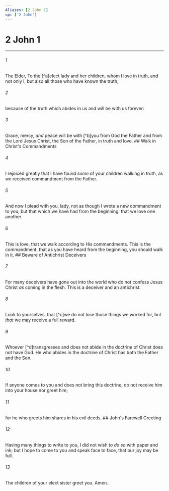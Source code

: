```yaml
---
Aliases: [2 John 1]
up: ['2 John']
---
```

# 2 John 1

***


###### 1 
The Elder, To the [^a]elect lady and her children, whom I love in truth, and not only I, but also all those who have known the truth, 

###### 2 
because of the truth which abides in us and will be with us forever: 

###### 3 
Grace, mercy, _and_ peace will be with [^b]you from God the Father and from the Lord Jesus Christ, the Son of the Father, in truth and love. ## Walk in Christ's Commandments 

###### 4 
I rejoiced greatly that I have found _some_ of your children walking in truth, as we received commandment from the Father. 

###### 5 
And now I plead with you, lady, not as though I wrote a new commandment to you, but that which we have had from the beginning: that we love one another. 

###### 6 
This is love, that we walk according to His commandments. This is the commandment, that as you have heard from the beginning, you should walk in it. ## Beware of Antichrist Deceivers 

###### 7 
For many deceivers have gone out into the world who do not confess Jesus Christ _as_ coming in the flesh. This is a deceiver and an antichrist. 

###### 8 
Look to yourselves, that [^c]we do not lose those things we worked for, but _that_ we may receive a full reward. 

###### 9 
Whoever [^d]transgresses and does not abide in the doctrine of Christ does not have God. He who abides in the doctrine of Christ has both the Father and the Son. 

###### 10 
If anyone comes to you and does not bring this doctrine, do not receive him into your house nor greet him; 

###### 11 
for he who greets him shares in his evil deeds. ## John's Farewell Greeting 

###### 12 
Having many things to write to you, I did not wish _to do so_ with paper and ink; but I hope to come to you and speak face to face, that our joy may be full. 

###### 13 
The children of your elect sister greet you. Amen.
